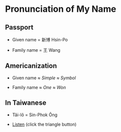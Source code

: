 
# Pronunciation of My Name

## Passport

* Given name = 新博 Hsin-Po

* Family name = 王 Wang

## Americanization

* Given name ≈ *Simple* ≈ *Symbol*

* Family name ≈ *One* ≈ *Won*

## In Taiwanese

* Tâi-lô = Sin-Phok Ông

* [Listen](https://itaigi.tw/name/%E7%8E%8B/%E6%96%B0%E5%8D%9A)
  (click the triangle button)
